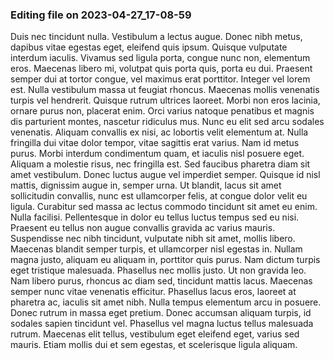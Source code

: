 

### Editing file on 2023-04-27_17-08-59

Duis nec tincidunt nulla. Vestibulum a lectus augue. Donec nibh metus, dapibus vitae egestas eget, eleifend quis ipsum. Quisque vulputate interdum iaculis. Vivamus sed ligula porta, congue nunc non, elementum eros. Maecenas libero mi, volutpat quis porta quis, porta eu dui. Praesent semper dui at tortor congue, vel maximus erat porttitor. Integer vel lorem est. Nulla vestibulum massa ut feugiat rhoncus. Maecenas mollis venenatis turpis vel hendrerit. Quisque rutrum ultrices laoreet. Morbi non eros lacinia, ornare purus non, placerat enim. Orci varius natoque penatibus et magnis dis parturient montes, nascetur ridiculus mus. Nunc eu elit sed arcu sodales venenatis.
Aliquam convallis ex nisi, ac lobortis velit elementum at. Nulla fringilla dui vitae dolor tempor, vitae sagittis erat varius. Nam id metus purus. Morbi interdum condimentum quam, et iaculis nisl posuere eget. Aliquam a molestie risus, nec fringilla est. Sed faucibus pharetra diam sit amet vestibulum. Donec luctus augue vel imperdiet semper. Quisque id nisl mattis, dignissim augue in, semper urna. Ut blandit, lacus sit amet sollicitudin convallis, nunc est ullamcorper felis, at congue dolor velit eu ligula. Curabitur sed massa ac lectus commodo tincidunt sit amet eu enim. Nulla facilisi. Pellentesque in dolor eu tellus luctus tempus sed eu nisi.
Praesent eu tellus non augue convallis gravida ac varius mauris. Suspendisse nec nibh tincidunt, vulputate nibh sit amet, mollis libero. Maecenas blandit semper turpis, et ullamcorper nisl egestas in. Nullam magna justo, aliquam eu aliquam in, porttitor quis purus. Nam dictum turpis eget tristique malesuada. Phasellus nec mollis justo. Ut non gravida leo. Nam libero purus, rhoncus ac diam sed, tincidunt mattis lacus. Maecenas semper nunc vitae venenatis efficitur. Phasellus lacus eros, laoreet at pharetra ac, iaculis sit amet nibh. Nulla tempus elementum arcu in posuere. Donec rutrum in massa eget pretium. Donec accumsan aliquam turpis, id sodales sapien tincidunt vel. Phasellus vel magna luctus tellus malesuada rutrum. Maecenas elit tellus, vestibulum eget eleifend eget, varius sed mauris. Etiam mollis dui et sem egestas, et scelerisque ligula aliquam.


